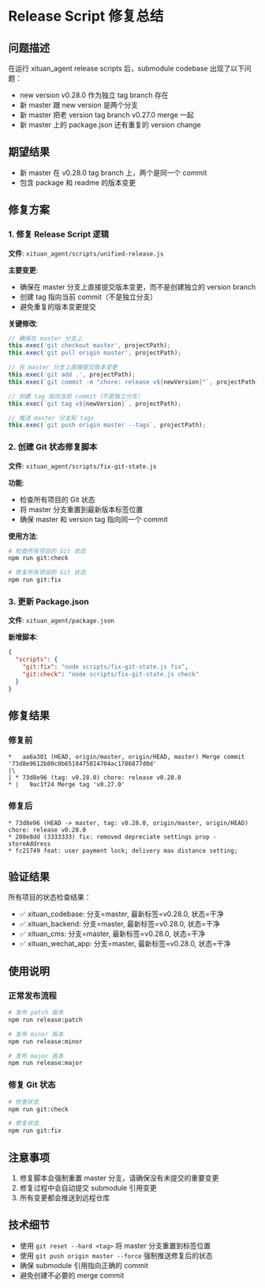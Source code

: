 # Release Script 修复总结

## 问题描述

在运行 xituan_agent release scripts 后，submodule codebase 出现了以下问题：

- new version v0.28.0 作为独立 tag branch 存在
- 新 master 跟 new version 是两个分支
- 新 master 把老 version tag branch v0.27.0 merge 一起
- 新 master 上的 package.json 还有重复的 version change

## 期望结果

- 新 master 在 v0.28.0 tag branch 上，两个是同一个 commit
- 包含 package 和 readme 的版本变更

## 修复方案

### 1. 修复 Release Script 逻辑

**文件**: `xituan_agent/scripts/unified-release.js`

**主要变更**:
- 确保在 master 分支上直接提交版本变更，而不是创建独立的 version branch
- 创建 tag 指向当前 commit（不是独立分支）
- 避免重复的版本变更提交

**关键修改**:
```javascript
// 确保在 master 分支上
this.exec('git checkout master', projectPath);
this.exec('git pull origin master', projectPath);

// 在 master 分支上直接提交版本变更
this.exec('git add .', projectPath);
this.exec(`git commit -m "chore: release v${newVersion}"`, projectPath);

// 创建 tag 指向当前 commit（不是独立分支）
this.exec(`git tag v${newVersion}`, projectPath);

// 推送 master 分支和 tags
this.exec(`git push origin master --tags`, projectPath);
```

### 2. 创建 Git 状态修复脚本

**文件**: `xituan_agent/scripts/fix-git-state.js`

**功能**:
- 检查所有项目的 Git 状态
- 将 master 分支重置到最新版本标签位置
- 确保 master 和 version tag 指向同一个 commit

**使用方法**:
```bash
# 检查所有项目的 Git 状态
npm run git:check

# 修复所有项目的 Git 状态
npm run git:fix
```

### 3. 更新 Package.json

**文件**: `xituan_agent/package.json`

**新增脚本**:
```json
{
  "scripts": {
    "git:fix": "node scripts/fix-git-state.js fix",
    "git:check": "node scripts/fix-git-state.js check"
  }
}
```

## 修复结果

### 修复前
```
*   aa6a301 (HEAD, origin/master, origin/HEAD, master) Merge commit '73d8e9612b80c0b6518475014704ac1786877d0d'
|\
| * 73d8e96 (tag: v0.28.0) chore: release v0.28.0
* |   9ac1f24 Merge tag 'v0.27.0'
```

### 修复后
```
* 73d8e96 (HEAD -> master, tag: v0.28.0, origin/master, origin/HEAD) chore: release v0.28.0
* 208e8dd (3333333) fix: removed depreciate settings prop - storeAddress
* fc21749 feat: user payment lock; delivery max distance setting;
```

## 验证结果

所有项目的状态检查结果：
- ✅ xituan_codebase: 分支=master, 最新标签=v0.28.0, 状态=干净
- ✅ xituan_backend: 分支=master, 最新标签=v0.28.0, 状态=干净
- ✅ xituan_cms: 分支=master, 最新标签=v0.28.0, 状态=干净
- ✅ xituan_wechat_app: 分支=master, 最新标签=v0.28.0, 状态=干净

## 使用说明

### 正常发布流程
```bash
# 发布 patch 版本
npm run release:patch

# 发布 minor 版本
npm run release:minor

# 发布 major 版本
npm run release:major
```

### 修复 Git 状态
```bash
# 检查状态
npm run git:check

# 修复状态
npm run git:fix
```

## 注意事项

1. 修复脚本会强制重置 master 分支，请确保没有未提交的重要变更
2. 修复过程中会自动提交 submodule 引用变更
3. 所有变更都会推送到远程仓库

## 技术细节

- 使用 `git reset --hard <tag>` 将 master 分支重置到标签位置
- 使用 `git push origin master --force` 强制推送修复后的状态
- 确保 submodule 引用指向正确的 commit
- 避免创建不必要的 merge commit
